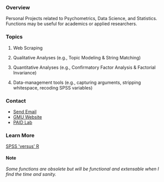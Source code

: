 ### Overview
Personal Projects related to Psychometrics, Data Science, and Statistics. Functions may be useful for academics or applied researchers.

### Topics
1. Web Scraping

1. Qualitative Analyses (e.g., Topic Modeling & String Matching)

1. Quantitative Analyses (e.g., Confirmatory Factor Analysis & Factorial Invariance)

1. Data-management tools (e.g., capturing arguments, stripping whitespace, recoding SPSS variables)

### Contact
* [Send Email](shea.fyffe@gmail.com)
* [GMU Website](https://psychology.gmu.edu/people/sfyffe)
* [PAID Lab](https://sites.google.com/view/paid-lab/home)

### Learn More

[SPSS 'versus' R](https://drive.google.com/file/d/0B_eHxiBl_mO0NFlQS0RnMHhqYXFPWWo5SkZ2WUU4aUIxQnVr/view?usp=sharing)

#### Note

*Some functions are obsolete but will be functional and extensable when I find the time and sanity.*